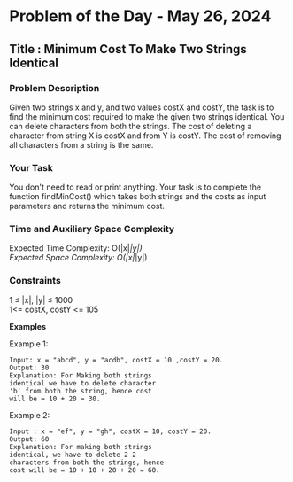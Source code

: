 # Problem of the Day - May 26, 2024

## Title : Minimum Cost To Make Two Strings Identical

### Problem Description

Given two strings x and y, and two values costX and costY, the task is to find the minimum cost required to make the given two strings identical. You can delete characters from both the strings. The cost of deleting a character from string X is costX and from Y is costY. The cost of removing all characters from a string is the same.

### Your Task

You don't need to read or print anything. Your task is to complete the function findMinCost() which takes both strings and the costs as input parameters and returns the minimum cost.

### Time and Auxiliary Space Complexity

Expected Time Complexity: O(|x|*|y|) \
Expected Space Complexity: O(|x|*|y|)

### Constraints

1 ≤ |x|, |y| ≤ 1000 \
1<= costX, costY <= 105

**Examples**

Example 1:
```
Input: x = "abcd", y = "acdb", costX = 10 ,costY = 20.
Output: 30
Explanation: For Making both strings 
identical we have to delete character 
'b' from both the string, hence cost 
will be = 10 + 20 = 30.

```

Example 2:
```
Input : x = "ef", y = "gh", costX = 10, costY = 20.
Output: 60
Explanation: For making both strings 
identical, we have to delete 2-2 
characters from both the strings, hence 
cost will be = 10 + 10 + 20 + 20 = 60.

```

